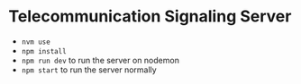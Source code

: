 # Telecommunication Signaling Server

- ```nvm use```
- ```npm install```
- ```npm run dev``` to run the server on nodemon
- ```npm start``` to run the server normally